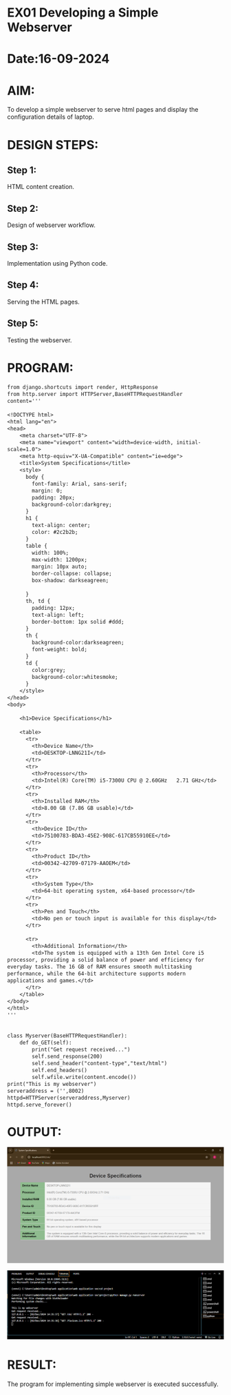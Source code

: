 # EX01 Developing a Simple Webserver

# Date:16-09-2024
# AIM:
To develop a simple webserver to serve html pages and display the configuration details of laptop.

# DESIGN STEPS:
## Step 1:
HTML content creation.

## Step 2:
Design of webserver workflow.

## Step 3:
Implementation using Python code.

## Step 4:
Serving the HTML pages.

## Step 5:
Testing the webserver.

# PROGRAM:
```
from django.shortcuts import render, HttpResponse
from http.server import HTTPServer,BaseHTTPRequestHandler
content='''

<!DOCTYPE html>
<html lang="en">
<head>
    <meta charset="UTF-8">
    <meta name="viewport" content="width=device-width, initial-scale=1.0">
    <meta http-equiv="X-UA-Compatible" content="ie=edge">
    <title>System Specifications</title>
    <style>
      body {
        font-family: Arial, sans-serif;
        margin: 0;
        padding: 20px;
        background-color:darkgrey;
      }
      h1 {
        text-align: center;
        color: #2c2b2b;
      }
      table {
        width: 100%;
        max-width: 1200px;
        margin: 10px auto;
        border-collapse: collapse;
        box-shadow: darkseagreen;
            
      }
      th, td {
        padding: 12px;
        text-align: left;
        border-bottom: 1px solid #ddd;
      }
      th {
        background-color:darkseagreen;
        font-weight: bold;
      }
      td {
        color:grey;
        background-color:whitesmoke;
      }
    </style>
</head>
<body>

    <h1>Device Specifications</h1>
    
    <table>
      <tr>
        <th>Device Name</th>
        <td>DESKTOP-LNNG21I</td>
      </tr>
      <tr>
        <th>Processor</th>          
        <td>Intel(R) Core(TM) i5-7300U CPU @ 2.60GHz   2.71 GHz</td>
      </tr>
      <tr>
        <th>Installed RAM</th>
        <td>8.00 GB (7.86 GB usable)</td>
      </tr>
      <tr>
        <th>Device ID</th>
        <td>75100783-BDA3-45E2-908C-617CB55910EE</td>
      </tr>
      <tr>
        <th>Product ID</th>
        <td>00342-42709-07179-AAOEM</td>
      </tr>
      <tr>
        <th>System Type</th>
        <td>64-bit operating system, x64-based processor</td>
      </tr>
      <tr>
        <th>Pen and Touch</th>
        <td>No pen or touch input is available for this display</td>
      </tr>

      <tr>
        <th>Additional Information</th>
        <td>The system is equipped with a 13th Gen Intel Core i5 processor, providing a solid balance of power and efficiency for everyday tasks. The 16 GB of RAM ensures smooth multitasking performance, while the 64-bit architecture supports modern applications and games.</td>
      </tr>
    </table>
</body>
</html>
'''


class Myserver(BaseHTTPRequestHandler):
    def do_GET(self):
        print("Get request received...")
        self.send_response(200)
        self.send_header("content-type","text/html")
        self.end_headers()
        self.wfile.write(content.encode())
print("This is my webserver")
serveraddress = ('',8002)
httpd=HTTPServer(serveraddress,Myserver)
httpd.serve_forever()

```

# OUTPUT:
![alt text](<Capture main.PNG>)

![alt text](Capture.PNG)

# RESULT:
The program for implementing simple webserver is executed successfully.
